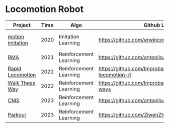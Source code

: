 # Locomotion Robot

| Project                                                      | Time | Algo                   | Github Links                                         | Conference             |
| ------------------------------------------------------------ | ---- | ---------------------- | ---------------------------------------------------- | ---------------------- |
| [motion imitation](https://xbpeng.github.io/projects/Robotic_Imitation/index.html) | 2020 | Imitation Learning     | https://github.com/erwincoumans/motion_imitation     | RSS(Best Paper Reward) |
| [RMA](https://ashish-kmr.github.io/rma-legged-robots/)       | 2021 | Reinforcement Learning | https://github.com/antonilo/rl_locomotion            | RSS                    |
| [Rapid Locomotion](https://agility.csail.mit.edu/)           | 2022 | Reinforcement Learning | https://github.com/Improbable-AI/rapid-locomotion-rl | RSS                    |
| [Walk These Way](https://gmargo11.github.io/walk-these-ways/) | 2022 | Reinforcement Learning | https://github.com/Improbable-AI/walk-these-ways     | CoRL(Oral)             |
| [CMS](https://antonilo.github.io/vision_locomotion/)         | 2023 | Reinforcement Learning | https://github.com/antonilo/rl_locomotion            | ICRA                   |
| [Parkour](https://robot-parkour.github.io/)                  | 2023 | Reinforcement Learning | https://github.com/ZiwenZhuang/parkour               | CoRL(Oral)             |

